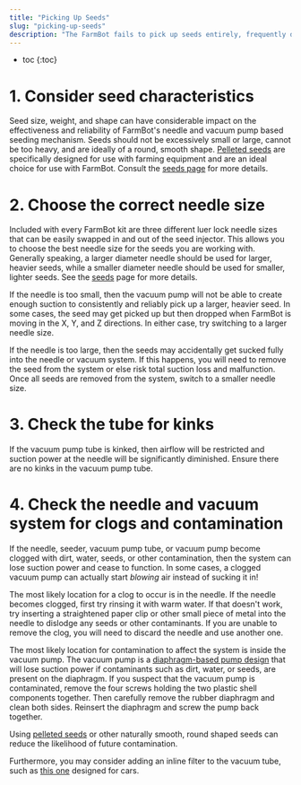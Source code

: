 ```yaml
---
title: "Picking Up Seeds"
slug: "picking-up-seeds"
description: "The FarmBot fails to pick up seeds entirely, frequently drops seeds when moving, or sucks seeds fully into the needle or vacuum system."
---
```


* toc
{:toc}

# 1. Consider seed characteristics
Seed size, weight, and shape can have considerable impact on the effectiveness and reliability of FarmBot's needle and vacuum pump based seeding mechanism. Seeds should not be excessively small or large, cannot be too heavy, and are ideally of a round, smooth shape. [Pelleted seeds](../reference/seeds.md#pelleted-seeds) are specifically designed for use with farming equipment and are an ideal choice for use with FarmBot. Consult the [seeds page](../reference/seeds.md) for more details.

# 2. Choose the correct needle size
Included with every FarmBot kit are three different luer lock needle sizes that can be easily swapped in and out of the seed injector. This allows you to choose the best needle size for the seeds you are working with. Generally speaking, a larger diameter needle should be used for larger, heavier seeds, while a smaller diameter needle should be used for smaller, lighter seeds. See the [seeds](../reference/seeds.md) page for more details.

If the needle is too small, then the vacuum pump will not be able to create enough suction to consistently and reliably pick up a larger, heavier seed. In some cases, the seed may get picked up but then dropped when FarmBot is moving in the X, Y, and Z directions. In either case, try switching to a larger needle size.

If the needle is too large, then the seeds may accidentally get sucked fully into the needle or vacuum system. If this happens, you will need to remove the seed from the system or else risk total suction loss and malfunction. Once all seeds are removed from the system, switch to a smaller needle size.

# 3. Check the tube for kinks
If the vacuum pump tube is kinked, then airflow will be restricted and suction power at the needle will be significantly diminished. Ensure there are no kinks in the vacuum pump tube.

# 4. Check the needle and vacuum system for clogs and contamination
If the needle, seeder, vacuum pump tube, or vacuum pump become clogged with dirt, water, seeds, or other contamination, then the system can lose suction power and cease to function. In some cases, a clogged vacuum pump can actually start *blowing* air instead of sucking it in!

The most likely location for a clog to occur is in the needle. If the needle becomes clogged, first try rinsing it with warm water. If that doesn't work, try inserting a straightened paper clip or other small piece of metal into the needle to dislodge any seeds or other contaminants. If you are unable to remove the clog, you will need to discard the needle and use another one.

The most likely location for contamination to affect the system is inside the vacuum pump. The vacuum pump is a [diaphragm-based pump design](https://en.wikipedia.org/wiki/Diaphragm_pump) that will lose suction power if contaminants such as dirt, water, or seeds, are present on the diaphragm. If you suspect that the vacuum pump is contaminated, remove the four screws holding the two plastic shell components together. Then carefully remove the rubber diaphragm and clean both sides. Reinsert the diaphragm and screw the pump back together.

Using [pelleted seeds](../reference/seeds.md#pelleted-seeds) or other naturally smooth, round shaped seeds can reduce the likelihood of future contamination.

Furthermore, you may consider adding an inline filter to the vacuum tube, such as [this one](https://www.autozone.com/filters-and-pcv/fuel-filter/duralast-fuel-filter/246932_953903_17721) designed for cars.
